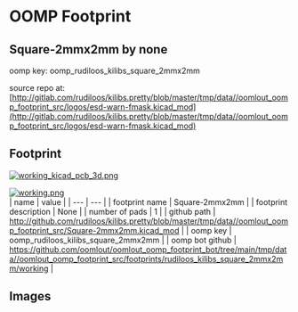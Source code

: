 # OOMP Footprint  
## Square-2mmx2mm  by none  
  
oomp key: oomp_rudiloos_kilibs_square_2mmx2mm  
  
source repo at: [http://gitlab.com/rudiloos/kilibs.pretty/blob/master/tmp/data//oomlout_oomp_footprint_src/logos/esd-warn-fmask.kicad_mod](http://gitlab.com/rudiloos/kilibs.pretty/blob/master/tmp/data//oomlout_oomp_footprint_src/logos/esd-warn-fmask.kicad_mod)  
## Footprint  
  
[![working_kicad_pcb_3d.png](working_kicad_pcb_3d_600.png)](working_kicad_pcb_3d.png)  
  
[![working.png](working_600.png)](working.png)  
| name | value | 
| --- | --- | 
| footprint name | Square-2mmx2mm | 
| footprint description | None | 
| number of pads | 1 | 
| github path | http://github.com/rudiloos/kilibs.pretty/blob/master/tmp/data//oomlout_oomp_footprint_src/Square-2mmx2mm.kicad_mod | 
| oomp key | oomp_rudiloos_kilibs_square_2mmx2mm | 
| oomp bot github | https://github.com/oomlout/oomlout_oomp_footprint_bot/tree/main/tmp/data//oomlout_oomp_footprint_src/footprints/rudiloos_kilibs_square_2mmx2mm/working | 
## Images  
